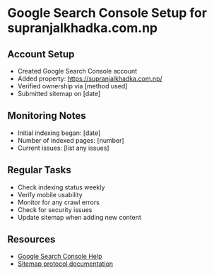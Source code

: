 # Google Search Console Setup for supranjalkhadka.com.np

## Account Setup
- Created Google Search Console account
- Added property: https://supranjalkhadka.com.np/
- Verified ownership via [method used]
- Submitted sitemap on [date]

## Monitoring Notes
- Initial indexing began: [date]
- Number of indexed pages: [number]
- Current issues: [list any issues]

## Regular Tasks
- Check indexing status weekly
- Verify mobile usability
- Monitor for any crawl errors
- Check for security issues
- Update sitemap when adding new content

## Resources
- [Google Search Console Help](https://support.google.com/webmasters)
- [Sitemap protocol documentation](https://www.sitemaps.org/protocol.html)
